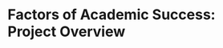 # Factors of Academic Success: Project Overview

<!---

[comment] # (* point 1 )

[comment] # (* point 2 )

[comment] # (## Code Requirements)

[comment] # (**Python Version:** 3.7)

[comment] # (**Packages:**... ... ...)

--->
